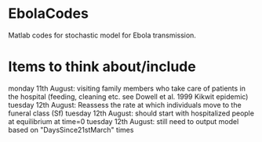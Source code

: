 EbolaCodes
==========

Matlab codes for stochastic model for Ebola transmission.

Items to think about/include
==========

monday 11th August: visiting family members who take care of patients in the hospital (feeding, cleaning etc. see Dowell et al. 1999 Kikwit epidemic)
tuesday 12th August: Reassess the rate at which individuals move to the funeral class (Sf)
tuesday 12th August: should start with hospitalized people at equilibrium at time=0
tuesday 12th August: still need to output model based on "DaysSince21stMarch" times
